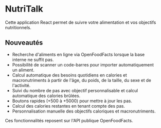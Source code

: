 # NutriTalk

Cette application React permet de suivre votre alimentation et vos objectifs nutritionnels.

## Nouveautés

- Recherche d'aliments en ligne via OpenFoodFacts lorsque la base interne ne suffit pas.
- Possibilité de scanner un code-barres pour importer automatiquement un aliment.
- Calcul automatique des besoins quotidiens en calories et macronutriments à partir de l'âge, du poids, de la taille, du sexe et de l'activité.
- Suivi du nombre de pas avec objectif personnalisable et calcul automatique des calories brûlées.
- Boutons rapides (+500 à +5000) pour mettre à jour les pas.
- Calcul des calories restantes en tenant compte des pas.
- Personnalisation manuelle des objectifs caloriques et macronutriments.

Ces fonctionnalités reposent sur l'API publique OpenFoodFacts.
